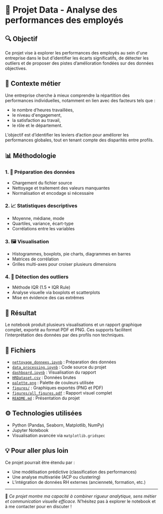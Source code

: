# 🧠 Projet Data - Analyse des performances des employés

## 🔍 Objectif
Ce projet vise à explorer les performances des employés au sein d'une entreprise dans le but d’identifier les écarts significatifs, de détecter les outliers et de proposer des pistes d’amélioration fondées sur des données objectives.

## 🧩 Contexte métier
Une entreprise cherche à mieux comprendre la répartition des performances individuelles, notamment en lien avec des facteurs tels que :
- le nombre d’heures travaillées,
- le niveau d'engagement,
- la satisfaction au travail,
- le rôle et le département.

L’objectif est d’identifier les leviers d’action pour améliorer les performances globales, tout en tenant compte des disparités entre profils.

## 📊 Méthodologie

### 1. 📁 Préparation des données
- Chargement du fichier source
- Nettoyage et traitement des valeurs manquantes
- Normalisation et encodage si nécessaire

### 2. 📈 Statistiques descriptives
- Moyenne, médiane, mode
- Quartiles, variance, écart-type
- Corrélations entre les variables

### 3. 🖼 Visualisation
- Histogrammes, boxplots, pie charts, diagrammes en barres
- Matrices de corrélation
- Grilles multi-axes pour croiser plusieurs dimensions

### 4. 🚨 Détection des outliers
- Méthode IQR (1.5 * IQR Rule)
- Analyse visuelle via boxplots et scatterplots
- Mise en évidence des cas extrêmes

## 🧾 Résultat
Le notebook produit plusieurs visualisations et un rapport graphique complet, exporté au format PDF et PNG. Ces supports facilitent l’interprétation des données par des profils non techniques.

## 📁 Fichiers

- [`nettoyage_donnees.ipynb`](nettoyage_donnees.ipynb) : Préparation des données
- [`data_processing.ipynb`](data_processing.ipynb) : Code source du projet
- [`dashboard.ipynb`](dashboard.ipynb) : Visualisation du rapport
- [`HRDataset.csv`](HRDataset.csv) : Données brutes
- [`palette.png`](palette.png) : Palette de couleurs utilisée
- [`figures/`](figures/) : Graphiques exportés (PNG et PDF)
- [`figures/all_figures.pdf`](figures/all_figures.pdf) : Rapport visuel complet
- [`README.md`](README.md) : Présentation du projet


## ⚙️ Technologies utilisées
- Python (Pandas, Seaborn, Matplotlib, NumPy)
- Jupyter Notebook
- Visualisation avancée via `matplotlib.gridspec`

## 💡 Pour aller plus loin
Ce projet pourrait être étendu par :
- Une modélisation prédictive (classification des performances)
- Une analyse multivariée (ACP ou clustering)
- L’intégration de données RH externes (ancienneté, formation, etc.)

---

🎯 *Ce projet montre ma capacité à combiner rigueur analytique, sens métier et communication visuelle efficace.* N’hésitez pas à explorer le notebook et à me contacter pour en discuter !
